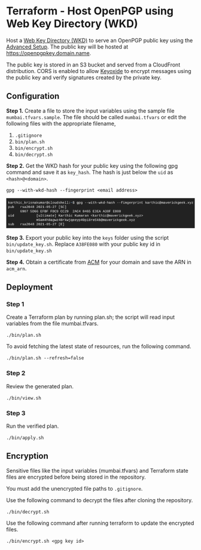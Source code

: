 # Terraform - Host OpenPGP using Web Key Directory (WKD)
Host a [Web Key Directory (WKD)](https://wiki.gnupg.org/WKD) to serve an OpenPGP public key using the [Advanced Setup](https://keyoxide.org/guides/web-key-directory#the-advanced-setup). The public key will be hosted at https://openpgpkey.domain.name.

The public key is stored in an S3 bucket and served from a CloudFront distribution. CORS is enabled to allow [Keyoxide](https://keyoxide.org/) to encrypt messages using the public key and verify signatures created by the private key.

## Configuration

**Step 1.** Create a file to store the input variables using the sample file `mumbai.tfvars.sample`. The file should be called `mumbai.tfvars` or edit the following files with the appropriate filename,
1. `.gitignore`
1. `bin/plan.sh`
1. `bin/encrypt.sh`
1. `bin/decrypt.sh`

**Step 2.** Get the WKD hash for your public key using the following gpg command and save it as `key_hash`. The hash is just below the `uid` as `<hash>@<domain>`.
```
gpg --with-wkd-hash --fingerprint <email address>
```
![gpg screenshot](https://github.com/k3karthic/terraform__wkd/raw/main/resources/gpg_wkd_hash_screenshot.png)

**Step 3.** Export your public key into the `keys` folder using the script `bin/update_key.sh`. Replace `A38FE080` with your public key id in `bin/update_key.sh`

**Step 4.** Obtain a certificate from [ACM](https://aws.amazon.com/certificate-manager/) for your domain and save the ARN in `acm_arn`.

## Deployment

### Step 1

Create a Terraform plan by running plan.sh; the script will read input variables from the file mumbai.tfvars.
```
./bin/plan.sh
```

To avoid fetching the latest state of resources, run the following command.
```
./bin/plan.sh --refresh=false
```

### Step 2

Review the generated plan.
```
./bin/view.sh
```

### Step 3

Run the verified plan.
```
./bin/apply.sh
```

## Encryption

Sensitive files like the input variables (mumbai.tfvars) and Terraform state files are encrypted before being stored in the repository. 

You must add the unencrypted file paths to `.gitignore`.

Use the following command to decrypt the files after cloning the repository.
```
./bin/decrypt.sh
```

Use the following command after running terraform to update the encrypted files.
```
./bin/encrypt.sh <gpg key id>
```
